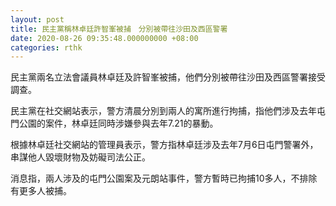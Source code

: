 ```yaml
---
layout: post
title: 民主黨稱林卓廷許智峯被捕　分別被帶往沙田及西區警署
date: 2020-08-26 09:35:48.000000000 +08:00
categories: rthk
---
```


民主黨兩名立法會議員林卓廷及許智峯被捕，他們分別被帶往沙田及西區警署接受調查。

民主黨在社交網站表示，警方清晨分別到兩人的寓所進行拘捕，指他們涉及去年屯門公園的案件，林卓廷同時涉嫌參與去年7.21的暴動。　

根據林卓廷社交網站的管理員表示，警方指林卓廷涉及去年7月6日屯門警署外，串謀他人毀壞財物及妨礙司法公正。

消息指，兩人涉及的屯門公園案及元朗站事件，警方暫時已拘捕10多人，不排除有更多人被捕。
